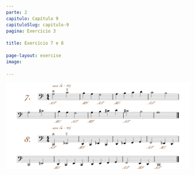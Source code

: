 ```yaml
---
parte: 2
capitulo: Capítulo 9
capituloSlug: capitulo-9
pagina: Exercício 3

title: Exercício 7 e 8

page-layout: exercise
image:

---
```


<img src="/assets/graphics/content/2_2_1_3.png"/>

